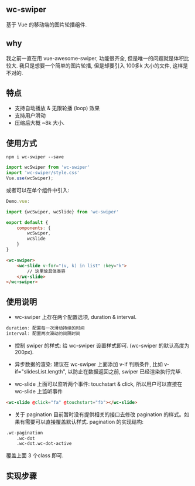 ## wc-swiper
基于 Vue 的移动端的图片轮播组件.

## why
我之前一直在用 vue-awesome-swiper, 功能很齐全, 但是唯一的问题就是体积比较大. 
我只是想要一个简单的图片轮播, 但是却要引入 100多k 大小的文件, 这样是不对的. 

## 特点
* 支持自动播放 & 无限轮播 (loop) 效果
* 支持用户滑动
* 压缩后大概 ~8k 大小.

## 使用方式
```shell
npm i wc-swiper --save
```
```javascript
import wcSwiper from 'wc-swiper'
import 'wc-swiper/style.css'
Vue.use(wcSwiper);
```

或者可以在单个组件中引入:
```javascript
Demo.vue:

import {wcSwiper, wcSlide} from 'wc-swiper'

export default {
	components: {
		wcSwiper,
		wcSlide
	}
}
```


```html
<wc-swiper>
	<wc-slide v-for="(v, k) in list" :key="k">
		// 这里放具体类容
	</wc-slide>
</wc-swiper>
```

## 使用说明
* wc-swiper 上存在两个配置选项, duration & interval.
```javascript
duration: 配置每一次滑动持续的时间
interval: 配置两次滑动的间隔时间
```

* 控制 swiper 的样式: 给 wc-swiper 设置样式即可. (wc-swiper 的默认高度为 200px).

* 异步数据的渲染: 建议在 wc-swiper 上面添加 v-if 判断条件, 比如 v-if="slidesList.length",
以防止在数据返回之前, swiper 已经渲染执行完毕. 

* wc-slide 上面可以监听两个事件: touchstart & click, 所以用户可以直接在 wc-slide 上监听事件
```html
<wc-slide @click="fa" @touchstart="fb"></wc-slide>
```

* 关于 pagination
目前暂时没有提供相关的接口去修改 pagination 的样式。如果有需要可以直接覆盖默认样式.
pagination 的实现结构:
```html
.wc-pagination
	.wc-dot
	.wc-dot.wc-dot-active
```
覆盖上面 3 个class 即可.


## 实现步骤

